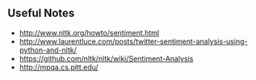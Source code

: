 ## Useful Notes

* http://www.nltk.org/howto/sentiment.html
* http://www.laurentluce.com/posts/twitter-sentiment-analysis-using-python-and-nltk/
* https://github.com/nltk/nltk/wiki/Sentiment-Analysis
* http://mpqa.cs.pitt.edu/
